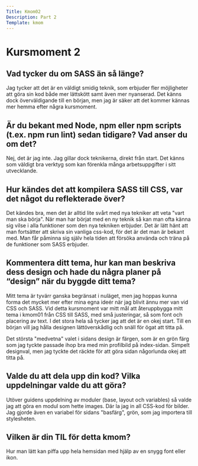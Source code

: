 ```yaml
---
Title: Kmom02
Description: Part 2
Template: kmom
---
```


Kursmoment 2
==================

## Vad tycker du om SASS än så länge?

Jag tycker att det är en väldigt smidig teknik, som erbjuder fler möjligheter att göra sin kod både mer lättskött samt även mer nyanserad. Det känns dock överväldigande till en början, men jag är säker att det kommer kännas mer hemma efter några kursmoment.

## Är du bekant med Node, npm eller npm scripts (t.ex. npm run lint) sedan tidigare? Vad anser du om det?

Nej, det är jag inte. Jag gillar dock teknikerna, direkt från start. Det känns som väldigt bra verktyg som kan förenkla många arbetsuppgifter i sitt utvecklande.

## Hur kändes det att kompilera SASS till CSS, var det något du reflekterade över?

Det kändes bra, men det är alltid lite svårt med nya tekniker att veta "vart man ska börja". När man har börjat med en ny teknik så kan man ofta känna sig vilse i alla funktioner som den nya tekniken erbjuder. Det är lätt hänt att man fortsätter att skriva sin vanliga css-kod, för det är det man är bekant med. Man får påminna sig själv hela tiden att försöka använda och träna på de funktioner som SASS erbjuder.

## Kommentera ditt tema, hur kan man beskriva dess design och hade du några planer på “design” när du byggde ditt tema?

Mitt tema är tyvärr ganska begränsat i nuläget, men jag hoppas kunna forma det mycket mer efter mina egna ideér när jag blivit ännu mer van vid CSS och SASS. Vid detta kursmoment var mitt mål att återuppbygga mitt tema i kmom01 från CSS till SASS, med små justeringar, så som font och placering av text. I det stora hela så tycker jag att det är en okej start. Till en början vill jag hålla designen lättöverskådlig och snäll för ögat att titta på.

Det största "medvetna" valet i sidans design är färgen, som är en grön färg som jag tyckte passade ihop bra med min profilbild på index-sidan. Simpelt designval, men jag tyckte det räckte för att göra sidan någorlunda okej att titta på.

## Valde du att dela upp din kod? Vilka uppdelningar valde du att göra?

Utöver guidens uppdelning av moduler (base, layout och variables) så valde jag att göra en modul som hette images. Där la jag in all CSS-kod för bilder. Jag gjorde även en variabel för sidans "basfärg", grön, som jag importera till stylesheten.

## Vilken är din TIL för detta kmom?

Hur man lätt kan piffa upp hela hemsidan med hjälp av en snygg font eller ikon.
